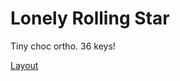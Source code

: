 # Lonely Rolling Star

Tiny choc ortho. 36 keys!

[Layout](http://www.keyboard-layout-editor.com/##@@=q&=w&=e&=r&=t&=y&=u&=i&=o&=p%0A%0A%0A%5C%3B&@=a&=s&=d&=f&=g&=h&=j&=k&=l&=%2F%3B%0A%0A%0A%22%3B&@=z&=x&=c&=v&=b&=n&=m&=,&=.&=%2F%2F%0A%0A%0A~%3B&@_x:1%3B&=meta&=alt&_w:2%3B&=enter&_w:2%3B&=space&=%3F&_w:1%3B&=)
